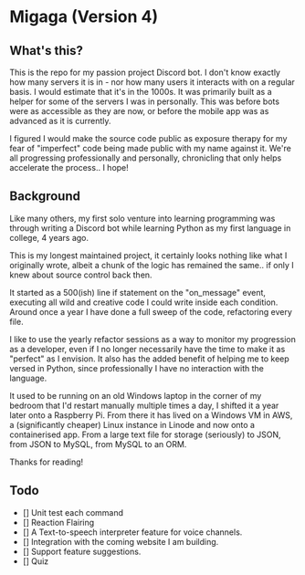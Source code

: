 # Migaga (Version 4)

## What's this?
This is the repo for my passion project Discord bot. I don't know exactly how many servers it is in - nor how many users it interacts with on a regular basis. I would estimate that it's in the 1000s. It was primarily built as a helper for some of the servers I was in personally. This was before bots were as accessible as they are now, or before the mobile app was as advanced as it is currently. 

I figured I would make the source code public as exposure therapy for my fear of "imperfect" code being made public with my name against it. We're all progressing professionally and personally, chronicling that only helps accelerate the process.. I hope! 

## Background
Like many others, my first solo venture into learning programming was through writing a Discord bot while learning Python as my first language in college, 4 years ago. 

 This is my longest maintained project, it certainly looks nothing like what I originally wrote, albeit a chunk of the logic has remained the same.. if only I knew about source control back then. 
 
 It started as a 500(ish) line if statement on the "on_message" event, executing all wild and creative code I could write inside each condition. Around once a year I have done a full sweep of the code, refactoring every file.
 
 I like to use the yearly refactor sessions as a way to monitor my progression as a developer, even if I no longer necessarily have the time to make it as "perfect" as I envision. It also has the added benefit of helping me to keep versed in Python, since professionally I have no interaction with the language.

It used to be running on an old Windows laptop in the corner of my bedroom that I'd restart manually multiple times a day, I shifted it a year later onto a Raspberry Pi. From there it has lived on a Windows VM in AWS, a (significantly cheaper) Linux instance in Linode and now onto a containerised app. From a large text file for storage (seriously) to JSON, from JSON to MySQL, from MySQL to an ORM.

Thanks for reading! 

## Todo
 - [] Unit test each command
 - [] Reaction Flairing
 - [] A Text-to-speech interpreter feature for voice channels.
 - [] Integration with the coming website I am building.
 - [] Support feature suggestions. 
 - [] Quiz
